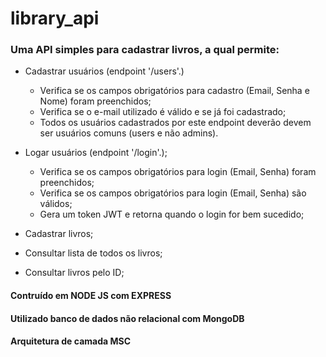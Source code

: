 # library_api

### Uma API simples para cadastrar livros, a qual permite:
* Cadastrar usuários (endpoint '/users'.)
    * Verifica se os campos obrigatórios para cadastro (Email, Senha e Nome) foram preenchidos;
    * Verifica se o e-mail utilizado é válido e se já foi cadastrado;
    * Todos os usuários cadastrados por este endpoint deverão devem ser usuários comuns (users e não admins).
* Logar usuários (endpoint '/login'.);
    * Verifica se os campos obrigatórios para login (Email, Senha) foram preenchidos;
    * Verifica se os campos obrigatórios para login (Email, Senha) são válidos;
    * Gera um token JWT e retorna quando o login for bem sucedido;

* Cadastrar livros;
* Consultar lista de todos os livros;
* Consultar livros pelo ID;

#### Contruído em NODE JS com EXPRESS
#### Utilizado banco de dados não relacional com MongoDB
#### Arquitetura de camada MSC

